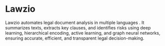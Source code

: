 # Lawzio
Lawzio automates legal document analysis in multiple languages . It summarizes texts, extracts key clauses, and identifies risks using deep learning, hierarchical encoding, active learning, and graph neural networks, ensuring accurate, efficient, and transparent legal decision-making.
